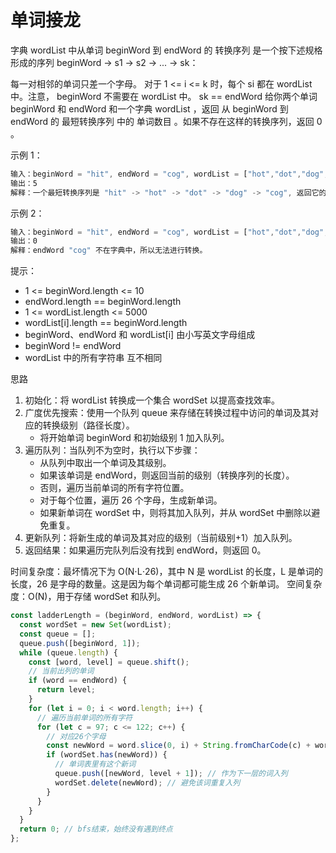 # 单词接龙

字典 wordList 中从单词 beginWord 到 endWord 的 转换序列 是一个按下述规格形成的序列 beginWord -> s1 -> s2 -> ... -> sk：

每一对相邻的单词只差一个字母。
对于 1 <= i <= k 时，每个 si 都在 wordList 中。注意， beginWord 不需要在 wordList 中。
sk == endWord
给你两个单词 beginWord 和 endWord 和一个字典 wordList ，返回 从 beginWord 到 endWord 的 最短转换序列 中的 单词数目 。如果不存在这样的转换序列，返回 0 。

示例 1：

```js
输入：beginWord = "hit", endWord = "cog", wordList = ["hot","dot","dog","lot","log","cog"]
输出：5
解释：一个最短转换序列是 "hit" -> "hot" -> "dot" -> "dog" -> "cog", 返回它的长度 5。
```

示例 2：

```js
输入：beginWord = "hit", endWord = "cog", wordList = ["hot","dot","dog","lot","log"]
输出：0
解释：endWord "cog" 不在字典中，所以无法进行转换。
```

提示：

- 1 <= beginWord.length <= 10
- endWord.length == beginWord.length
- 1 <= wordList.length <= 5000
- wordList[i].length == beginWord.length
- beginWord、endWord 和 wordList[i] 由小写英文字母组成
- beginWord != endWord
- wordList 中的所有字符串 互不相同

思路

1. 初始化：将 wordList 转换成一个集合 wordSet 以提高查找效率。
2. 广度优先搜索：使用一个队列 queue 来存储在转换过程中访问的单词及其对应的转换级别（路径长度）。
   - 将开始单词 beginWord 和初始级别 1 加入队列。
3. 遍历队列：当队列不为空时，执行以下步骤：
   - 从队列中取出一个单词及其级别。
   - 如果该单词是 endWord，则返回当前的级别（转换序列的长度）。
   - 否则，遍历当前单词的所有字符位置。
   - 对于每个位置，遍历 26 个字母，生成新单词。
   - 如果新单词在 wordSet 中，则将其加入队列，并从 wordSet 中删除以避免重复。
4. 更新队列：将新生成的单词及其对应的级别（当前级别+1）加入队列。
5. 返回结果：如果遍历完队列后没有找到 endWord，则返回 0。

时间复杂度：最坏情况下为 O(N⋅L⋅26)，其中 N 是 wordList 的长度，L 是单词的长度，26 是字母的数量。这是因为每个单词都可能生成 26 个新单词。
空间复杂度：O(N)，用于存储 wordSet 和队列。

```js
const ladderLength = (beginWord, endWord, wordList) => {
  const wordSet = new Set(wordList);
  const queue = [];
  queue.push([beginWord, 1]);
  while (queue.length) {
    const [word, level] = queue.shift();
    // 当前出列的单词
    if (word == endWord) {
      return level;
    }
    for (let i = 0; i < word.length; i++) {
      // 遍历当前单词的所有字符
      for (let c = 97; c <= 122; c++) {
        // 对应26个字母
        const newWord = word.slice(0, i) + String.fromCharCode(c) + word.slice(i + 1); // 形成新词
        if (wordSet.has(newWord)) {
          // 单词表里有这个新词
          queue.push([newWord, level + 1]); // 作为下一层的词入列
          wordSet.delete(newWord); // 避免该词重复入列
        }
      }
    }
  }
  return 0; // bfs结束，始终没有遇到终点
};
```
